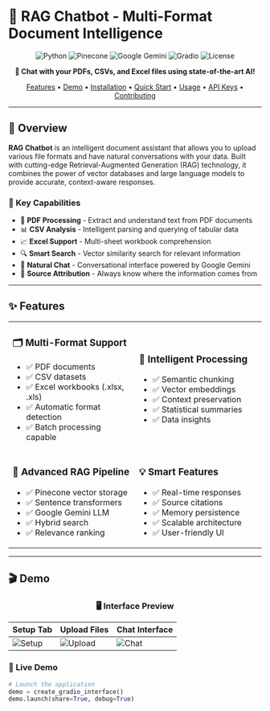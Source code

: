 # 🚀 RAG Chatbot - Multi-Format Document Intelligence

<div align="center">

![Python](https://img.shields.io/badge/python-3.8+-blue.svg)
![Pinecone](https://img.shields.io/badge/Pinecone-Vector_DB-green)
![Google Gemini](https://img.shields.io/badge/Google_Gemini-AI-red)
![Gradio](https://img.shields.io/badge/Gradio-UI-orange)
![License](https://img.shields.io/badge/license-MIT-purple.svg)

**🤖 Chat with your PDFs, CSVs, and Excel files using state-of-the-art AI!**

[Features](#-features) • [Demo](#-demo) • [Installation](#-installation) • [Quick Start](#-quick-start) • [Usage](#-usage) • [API Keys](#-api-keys) • [Contributing](#-contributing)

</div>

---

## 📖 Overview

**RAG Chatbot** is an intelligent document assistant that allows you to upload various file formats and have natural conversations with your data. Built with cutting-edge Retrieval-Augmented Generation (RAG) technology, it combines the power of vector databases and large language models to provide accurate, context-aware responses.

### 🎯 Key Capabilities

- 📄 **PDF Processing** - Extract and understand text from PDF documents
- 📊 **CSV Analysis** - Intelligent parsing and querying of tabular data
- 📈 **Excel Support** - Multi-sheet workbook comprehension
- 🔍 **Smart Search** - Vector similarity search for relevant information
- 💬 **Natural Chat** - Conversational interface powered by Google Gemini
- 🎯 **Source Attribution** - Always know where the information comes from

---

## ✨ Features

<table>
<tr>
<td width="50%">

### 🗂️ Multi-Format Support
- ✅ PDF documents
- ✅ CSV datasets
- ✅ Excel workbooks (.xlsx, .xls)
- ✅ Automatic format detection
- ✅ Batch processing capable

</td>
<td width="50%">

### 🧠 Intelligent Processing
- ✅ Semantic chunking
- ✅ Vector embeddings
- ✅ Context preservation
- ✅ Statistical summaries
- ✅ Data insights

</td>
</tr>
<tr>
<td width="50%">

### 🚀 Advanced RAG Pipeline
- ✅ Pinecone vector storage
- ✅ Sentence transformers
- ✅ Google Gemini LLM
- ✅ Hybrid search
- ✅ Relevance ranking

</td>
<td width="50%">

### 💡 Smart Features
- ✅ Real-time responses
- ✅ Source citations
- ✅ Memory persistence
- ✅ Scalable architecture
- ✅ User-friendly UI

</td>
</tr>
</table>

---

## 🎬 Demo

<div align="center">
  
### 🖥️ Interface Preview

| Setup Tab | Upload Files | Chat Interface |
|-----------|--------------|----------------|
| ![Setup](https://via.placeholder.com/250x150?text=API+Setup) | ![Upload](https://via.placeholder.com/250x150?text=File+Upload) | ![Chat](https://via.placeholder.com/250x150?text=Chat+View) |

</div>

### 🎥 Live Demo
```python
# Launch the application
demo = create_gradio_interface()
demo.launch(share=True, debug=True)
